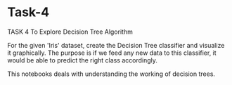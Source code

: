 # Task-4

TASK 4
To Explore Decision Tree Algorithm

For the given 'Iris' dataset, create the Decision Tree classifier and visualize it graphically. The purpose is if we feed any new data to this classifier, it would be able to predict the right class accordingly.

This notebooks deals with understanding the working of decision trees.
